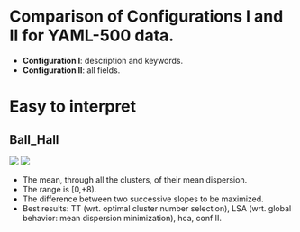 # Comparison of Configurations I and II for YAML-500 data.

* **Configuration I**: description and keywords.
* **Configuration II**: all fields.

# Easy to interpret

## Ball_Hall
![](https://github.com/QuantLet/TM_Clustering/blob/master/Plots/YAML_500_12measures_2metaconfigs/plot_Ball_Hall_conf1.png)
![](https://github.com/QuantLet/TM_Clustering/blob/master/Plots/YAML_500_12measures_2metaconfigs/plot_Ball_Hall_conf2.png)

* The mean, through all the clusters, of their mean dispersion.
* The range is [0,+8).
* The difference between two successive slopes to be maximized.
* Best results: TT (wrt. optimal cluster number selection), LSA (wrt. global behavior: mean dispersion minimization), hca, conf II.
